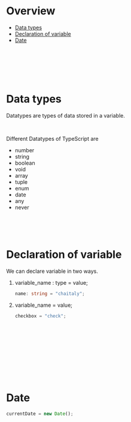 # Overview

- [Data types](#data-types)
- [Declaration of variable](#declaration-of-variable)
- [Date](#date)

&nbsp;

&nbsp;

&nbsp;

# Data types

Datatypes are types of data stored in a variable.

&nbsp;

Different Datatypes of TypeScript are

- number
- string
- boolean
- void
- array
- tuple
- enum
- date
- any
- never

&nbsp;

&nbsp;

# Declaration of variable

We can declare variable in two ways.

1. variable_name : type = value;

   ```ts
   name: string = "chaitaly";
   ```

2. variable_name = value;

   ```ts
   checkbox = "check";
   ```

&nbsp;

&nbsp;

&nbsp;

&nbsp;

&nbsp;

# Date

```ts
currentDate = new Date();
```

